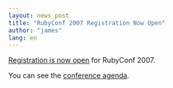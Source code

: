 ```yaml
---
layout: news_post
title: "RubyConf 2007 Registration Now Open"
author: "james"
lang: en
---
```


[Registration is now open][1] for RubyConf 2007.

You can see the [conference agenda][2].



[1]: http://www.regonline.com/rubyconf2007 
[2]: http://www.rubyconf.org/agenda.html 
